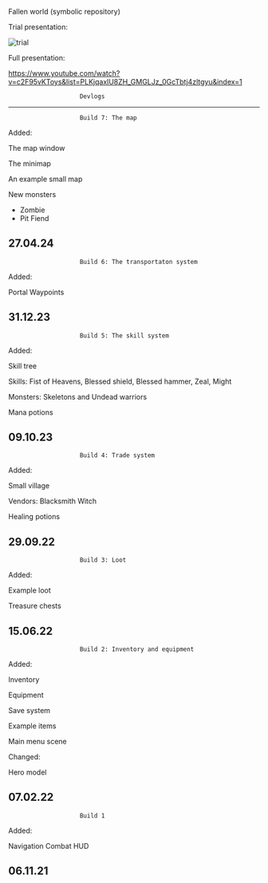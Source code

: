 Fallen world (symbolic repository)

Trial presentation:

![trial](https://github.com/klawir/FallenWorld/assets/1182204/df2e40e1-549c-4adf-959b-87fcd8ddd4af)

Full presentation: 

https://www.youtube.com/watch?v=c2F95vKToys&list=PLKjqaxlU8ZH_GMGLJz_0GcTbtj4zltgyu&index=1

						Devlogs

------------------------------------------------------------------------------------------------------------------------------------------------------------------------

						Build 7: The map

Added:

The map window

The minimap

An example small map

New monsters
- Zombie
- Pit Fiend

27.04.24
------------------------------------------------------------------------------------------------------------------------------------------------------------------------

						Build 6: The transportaton system

Added:

Portal
Waypoints

31.12.23
------------------------------------------------------------------------------------------------------------------------------------------------------------------------

						Build 5: The skill system

Added:

Skill tree

Skills:
Fist of Heavens, Blessed shield, Blessed hammer, Zeal, Might

Monsters:
Skeletons and Undead warriors

Mana potions

09.10.23
------------------------------------------------------------------------------------------------------------------------------------------------------------------------

						Build 4: Trade system

Added:

Small village

Vendors:
Blacksmith
Witch

Healing potions

29.09.22
------------------------------------------------------------------------------------------------------------------------------------------------------------------------
						Build 3: Loot

Added:

Example loot

Treasure chests

15.06.22
-------------------------------------------------------------------------------------------------------------------------------------------------------------------------

						Build 2: Inventory and equipment
	
Added:

Inventory

Equipment

Save system

Example items

Main menu scene

Changed:

Hero model

07.02.22
-------------------------------------------------------------------------------------------------------------------------------------------------------------------------

						Build 1

Added:

Navigation
Combat
HUD

06.11.21
-------------------------------------------------------------------------------------------------------------------------------------------------------------------------

